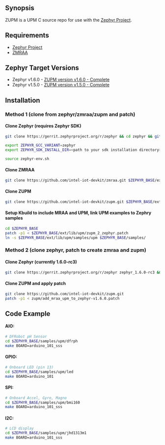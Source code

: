 ## Synopsis

ZUPM is a UPM C source repo for use with the [Zephyr Project](http://zephyrproject.org).

## Requirements

- [Zephyr Project](https://gerrit.zephyrproject.org)
- [ZMRAA](https://github.com/intel-iot-devkit/zmraa)

## Zephyr Target Versions

- Zephyr v1.6.0 - [ZUPM version v1.6.0 - Complete](https://github.com/intel-iot-devkit/zupm/tree/master)
- Zephyr v1.5.0 - [ZUPM version v1.5.0 - Complete](https://github.com/intel-iot-devkit/upm/tree/v1.5.0)

## Installation

### Method 1 (clone from zephyr/zmraa/zupm and patch)

#### Clone Zephyr (requires Zephyr SDK)
```sh
git clone https://gerrit.zephyrproject.org/r/zephyr && cd zephyr && git checkout tags/v1.6.0-rc3

export ZEPHYR_GCC_VARIANT=zephyr
export ZEPHYR_SDK_INSTALL_DIR=<path to your sdk installation directory>

source zephyr-env.sh
```

#### Clone ZMRAA
```sh
git clone https://github.com/intel-iot-devkit/zmraa.git $ZEPHYR_BASE/ext/lib/mraa
```

#### Clone ZUPM
```sh
git clone https://github.com/intel-iot-devkit/zupm.git $ZEPHYR_BASE/ext/lib/upm
```

#### Setup Kbuild to include MRAA and UPM, link UPM examples to Zephry samples
```sh
cd $ZEPHYR_BASE
patch -p1 < $ZEPHYR_BASE/ext/lib/upm/zupm_2_zephyr.patch
ln -s $ZEPHYR_BASE/ext/lib/upm/samples/upm $ZEPHYR_BASE/samples/
```

### Method 2 (clone zephyr, patch to create zmraa and zupm)

#### Clone Zephyr (currently 1.6.0-rc3)
```sh
git clone https://gerrit.zephyrproject.org/r/zephyr zephyr_1.6.0-rc3 && cd zephyr_1.6.0-rc3 && git checkout tags/v1.6.0-rc3
```

#### Clone ZUPM and apply patch
```sh
git clone https://github.com/intel-iot-devkit/zupm.git
patch -p1 < zupm/add_mraa_upm_to_zephyr-v1.6.0.patch
```

## Code Example

#### AIO:
```sh
# DFRobot pH Sensor
cd $ZEPHYR_BASE/samples/upm/dfrph
make BOARD=arduino_101_sss
```

#### GPIO:
```sh
# Onboard LED (pin 13)
cd $ZEPHYR_BASE/samples/upm/led
make BOARD=arduino_101
```

#### SPI:
```sh
# Onboard Accel, Gyro, Magno
cd $ZEPHYR_BASE/samples/upm/bmi160
make BOARD=arduino_101_sss
```

#### I2C:
```sh
# LCD display
cd $ZEPHYR_BASE/samples/upm/jhd1313m1
make BOARD=arduino_101_sss
```
